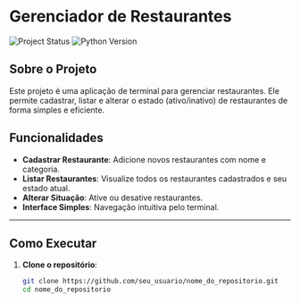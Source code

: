 # Gerenciador de Restaurantes

![Project Status](https://img.shields.io/badge/status-alura%20certified%3A%20completed-brightgreen)
![Python Version](https://img.shields.io/badge/python-3.12-blue)

## Sobre o Projeto

Este projeto é uma aplicação de terminal para gerenciar restaurantes. Ele permite cadastrar, listar e alterar o estado (ativo/inativo) de restaurantes de forma simples e eficiente.

## Funcionalidades

- **Cadastrar Restaurante**: Adicione novos restaurantes com nome e categoria.
- **Listar Restaurantes**: Visualize todos os restaurantes cadastrados e seu estado atual.
- **Alterar Situação**: Ative ou desative restaurantes.
- **Interface Simples**: Navegação intuitiva pelo terminal.

---

## Como Executar

1. **Clone o repositório**:
   ```bash
   git clone https://github.com/seu_usuario/nome_do_repositorio.git
   cd nome_do_repositorio
   ```
